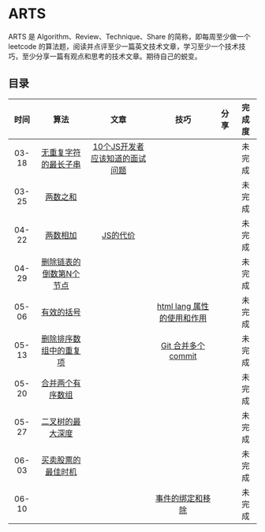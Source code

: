 # ARTS
ARTS 是 Algorithm、Review、Technique、Share 的简称，即每周至少做一个 leetcode 的算法题，阅读并点评至少一篇英文技术文章，学习至少一个技术技巧，至少分享一篇有观点和思考的技术文章。期待自己的蜕变。

## 目录
|     时间      | 算法 |                             文章                             | 技巧 | 分享 |  完成度  |
| :-----------: | :--: | :----------------------------------------------------------: | :--: | :--: |:--:|
| 03-18 |    [无重复字符的最长子串](https://leetcode-cn.com/problems/longest-substring-without-repeating-characters/)  | [10个JS开发者应该知道的面试问题](https://medium.com/javascript-scene/10-interview-questions-every-javascript-developer-should-know-6fa6bdf5ad95) |      |      | 未完成 |
| 03-25           |  [两数之和](https://leetcode-cn.com/problems/two-sum/solution/)    |              |      |    |  未完成   |
| 04-22|  [两数相加](https://leetcode-cn.com/problems/add-two-numbers/submissions/)   |[JS的代价](https://medium.com/dev-channel/the-cost-of-javascript-84009f51e99e)   | |   |未完成|
| 04-29|  [删除链表的倒数第N个节点](https://leetcode-cn.com/problems/remove-nth-node-from-end-of-list/)   || |   |未完成|
| 05-06|   [有效的括号](https://leetcode-cn.com/problems/valid-parentheses/)  || [html lang 属性的使用和作用](https://github.com/C2015/ARTS/issues/1)|   |未完成|
| 05-13 | [删除排序数组中的重复项](https://leetcode-cn.com/problems/remove-duplicates-from-sorted-array/) |  |[Git 合并多个commit](https://github.com/C2015/ARTS/issues/2)   |  | 未完成 |
| 05-20 | [合并两个有序数组](https://leetcode-cn.com/problems/merge-sorted-array/) |  |   |  | 未完成 |
| 05-27 | [二叉树的最大深度](https://leetcode-cn.com/problems/maximum-depth-of-binary-tree/submissions/) |  |   |  | 未完成 |
| 06-03 | [买卖股票的最佳时机](https://leetcode-cn.com/problems/best-time-to-buy-and-sell-stock/submissions/)||||未完成|
| 06-10 | | |[事件的绑定和移除](https://github.com/C2015/ARTS/issues/3) | | 未完成|

